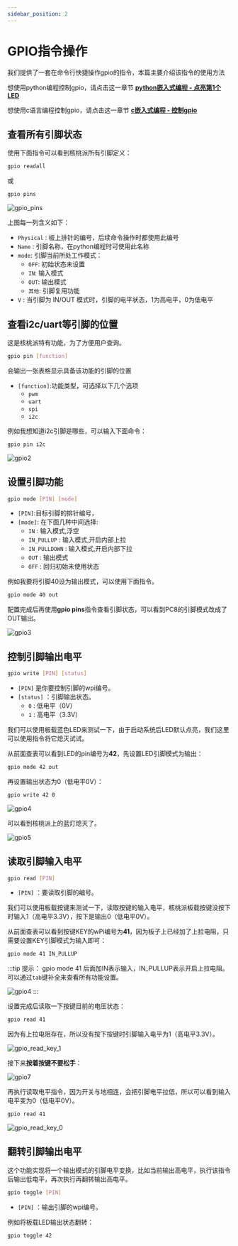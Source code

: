 ```yaml
---
sidebar_position: 2
---
```


# GPIO指令操作

我们提供了一套在命令行快捷操作gpio的指令，本篇主要介绍该指令的使用方法

想使用python编程控制gpio，请点击这一章节  [**python嵌入式编程 - 点亮第1个LED**](../python/gpio/led.md)

想使用c语言编程控制gpio，请点击这一章节 [**c嵌入式编程 - 控制gpio**](../c/io_gpioc.md)

## 查看所有引脚状态

使用下面指令可以看到核桃派所有引脚定义：
```bash
gpio readall
```
或
```bash
gpio pins
```
![gpio_pins](./img/gpio_command/gpio_pins.png)

上图每一列含义如下：
- `Physical` : 板上排针的编号，后续命令操作时都使用此编号
- `Name` : 引脚名称，在python编程时可使用此名称
- `mode`: 引脚当前所处工作模式：
    - `OFF`: 初始状态未设置
    - `IN`: 输入模式
    - `OUT`: 输出模式
    - `其他`: 引脚复用功能
- `V` : 当引脚为 IN/OUT 模式时，引脚的电平状态，1为高电平，0为低电平


## 查看i2c/uart等引脚的位置

这是核桃派特有功能，为了方便用户查询。

```bash
gpio pin [function]
```
会输出一张表格显示具备该功能的引脚的位置
- `[function]`:功能类型，可选择以下几个选项
    - `pwm`
    - `uart`
    - `spi`
    - `i2c`

例如我想知道i2c引脚是哪些，可以输入下面命令：

```bash
gpio pin i2c
```
![gpio2](./img/gpio_command/gpio_pin_i2c.png)

## 设置引脚功能
```bash
gpio mode [PIN] [mode]
```
- `[PIN]`:目标引脚的排针编号，
- `[mode]`: 在下面几种中间选择:
    - `IN` : 输入模式,浮空
    - `IN_PULLUP` : 输入模式,开启内部上拉
    - `IN_PULLDOWN` : 输入模式,开启内部下拉
    - `OUT` : 输出模式
    - `OFF` : 回归初始未使用状态

例如我要将引脚40设为输出模式，可以使用下面指令。
```bash
gpio mode 40 out
```
配置完成后再使用**gpio pins**指令查看引脚状态，可以看到PC8的引脚模式改成了OUT输出。

![gpio3](./img/gpio_command/gpio_mode_40_out.png)

## 控制引脚输出电平

```bash
gpio write [PIN] [status]
```

- `[PIN]` 是你要控制引脚的wpi编号。
- `[status]` ：引脚输出状态。
    - `0` : 低电平（0V）
    - `1` : 高电平（3.3V）


我们可以使用板载蓝色LED来测试一下，由于启动系统后LED默认点亮，我们这里可以使用指令将它熄灭试试。

从前面查表可以看到LED的pin编号为**42**，先设置LED引脚模式为输出：
```bash
gpio mode 42 out
```

再设置输出状态为0（低电平0V）：

```bash
gpio write 42 0
```

![gpio4](./img/gpio_command/gpio_write_led.png)

可以看到核桃派上的蓝灯熄灭了。

![gpio5](./img/gpio_command/gpio5.png)


## 读取引脚输入电平

```bash
gpio read [PIN]
```

- `[PIN]` ：要读取引脚的编号。

我们可以使用板载按键来测试一下，读取按键的输入电平，核桃派板载按键没按下时输入1（高电平3.3V），按下是输出0（低电平0V）。

从前面查表可以看到按键KEY的wPi编号为**41**，因为板子上已经加了上拉电阻，只需要设置KEY引脚模式为输入即可：
```bash
gpio mode 41 IN_PULLUP
```

:::tip 提示：
gpio mode 41 后面加IN表示输入，IN_PULLUP表示开启上拉电阻。可以通过`tab`键补全来查看所有功能设置。

![gpio4](./img/gpio_command/tab.png)
:::

设置完成后读取一下按键目前的电压状态：

```bash
gpio read 41
```

因为有上拉电阻存在，所以没有按下按键时引脚输入电平为1（高电平3.3V）。

![gpio_read_key_1](./img/gpio_command/gpio_read_key_1.png)

接下来**按着按键不要松手**：

![gpio7](./img/gpio_command/gpio7.png)

再执行读取电平指令，因为开关与地相连，会把引脚电平拉低，所以可以看到输入电平变为0（低电平0V）。
```bash
gpio read 41
```

![gpio_read_key_0](./img/gpio_command/gpio_read_key_0.png)

## 翻转引脚输出电平

这个功能实现将一个输出模式的引脚电平变换，比如当前输出高电平，执行该指令后输出低电平，再次执行再翻转输出高电平。

```bash
gpio toggle [PIN]
```
- `[PIN]` ：输出引脚的wpi编号。

例如将板载LED输出状态翻转：
```bash
gpio toggle 42
```
